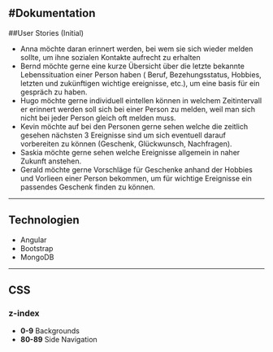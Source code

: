 #Dokumentation
-------------------------
##User Stories (Initial)

* Anna möchte daran erinnert werden, bei wem sie sich wieder melden sollte, um ihne sozialen Kontakte aufrecht zu erhalten
* Bernd möchte gerne eine kurze Übersicht über die letzte bekannte Lebenssituation einer Person haben ( Beruf, Bezehungsstatus, Hobbies, letzten und zukünftigen wichtige ereignisse, etc.), um eine basis für ein gespräch zu haben.
* Hugo möchte gerne individuell eintellen können in welchem Zeitintervall er erinnert werden soll sich bei einer Person zu melden, weil man sich nicht bei jeder Person gleich oft melden muss.
* Kevin möchte auf bei den Personen gerne sehen welche die zeitlich gesehen nächsten 3 Ereignisse sind um sich eventuell darauf vorbereiten zu können (Geschenk, Glückwunsch, Nachfragen).
* Saskia möchte gerne sehen welche Ereignisse allgemein in naher Zukunft anstehen.
* Gerald möchte gerne Vorschläge für Geschenke anhand der Hobbies und Vorlieen einer Person bekommen, um für wichtige Ereignisse ein passendes Geschenk finden zu können.

___
## Technologien

- Angular
- Bootstrap
- MongoDB
  
___

## CSS
### z-index
- **0-9** Backgrounds
- **80-89** Side Navigation